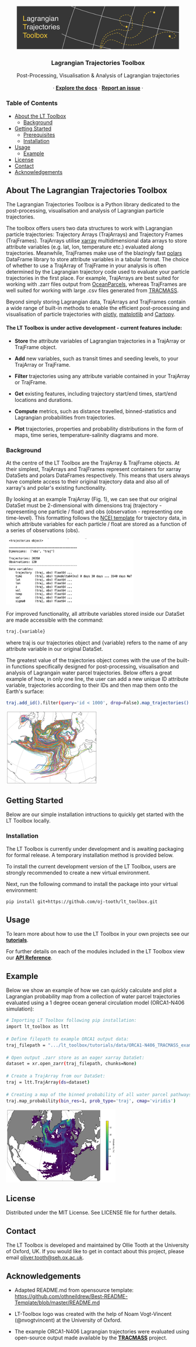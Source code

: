 

<br />
<p align="center">
    <img src="docs/images/README_LT_Toolbox_Logo_Dark.png" alt="Logo" width="450" height="120">
  </a>

  <h3 align="center">Lagrangian Trajectories Toolbox</h3>

  <p align="center">
    Post-Processing, Visualisation & Analysis of Lagrangian trajectories
    </a>
    <br />
    <br />
    ·
    <a href="https://oj-tooth.github.io/lt_toolbox/index.html"><strong>Explore the docs</strong></a>
    ·
    <a href="https://github.com/oj-tooth/lt-toolbox/issues"><strong>Report an issue</strong></a>
    ·
  </p>
</p>

<!-- Table of Contents -->
### Table of Contents

* [About the LT Toolbox](#about-the-lt-toolbox)
  * [Background](#background)
* [Getting Started](#getting-started)
  * [Prerequisites](#prerequisites)
  * [Installation](#installation)
* [Usage](#usage)
  * [Example](#example)
* [License](#license)
* [Contact](#contact)
* [Acknowledgements](#acknowledgements)

<!-- About the LT Toolbox -->
## About The Lagrangian Trajectories Toolbox

The Lagrangian Trajectories Toolbox is a Python library dedicated to the post-processing, visualisation and analysis of Lagrangian particle trajectories. 

The toolbox offers users two data structures to work with Lagrangian particle trajectories: Trajectory Arrays (TrajArrays) and Trajectory Frames (TrajFrames).
TrajArrays utilise [xarray](http://xarray.pydata.org/en/stable/#) multidimensional data arrays to store attribute variables (e.g. lat, lon, temperature etc.) evaluated along trajectories. Meanwhile, TrajFrames make use of the blazingly fast [polars](https://pola-rs.github.io/polars-book/user-guide/index.html) DataFrame library to store attribute variables in a tabular format. The choice of whether to use a TrajArray of TrajFrame in your analysis is often determined by the Lagrangian trajectory code used to evaluate your particle trajectories in the first place. For example, TrajArrays are best suited for working with .zarr files output from [OceanParcels](https://oceanparcels.org), whereas TrajFrames are well suited for working with large .csv files generated from [TRACMASS](https://www.tracmass.org).

Beyond simply storing Lagrangian data, TrajArrays and TrajFrames contain a wide range of built-in methods to enable the efficient post-processing and visualisation of particle trajectories with [plotly](https://plotly.com/python-api-reference/index.html), [matplotlib](https://matplotlib.org) and [Cartopy](https://scitools.org.uk/cartopy/docs/latest/).

#### The LT Toolbox is under active development - current features include:

+ **Store** the attribute variables of Lagrangian trajectories in a TrajArray or TrajFrame object.

+ **Add** new variables, such as transit times and seeding levels, to your TrajArray or TrajFrame.

+ **Filter** trajectories using any attribute variable contained in your TrajArray or TrajFrame.

+ **Get** existing features, including trajectory start/end times, start/end locations and durations.

+ **Compute** metrics, such as distance travelled, binned-statistics and Lagrangian probabilities from trajectories.

+ **Plot** trajectories, properties and probability distributions in the form of maps, time series, temperature-salinity diagrams and more.

### Background

At the centre of the LT Toolbox are the TrajArray & TrajFrame objects. At their simplest, TrajArrays and TrajFrames represent containers for xarray DataSets and polars DataFrames respectively. This means that users always have complete access to their original trajectory data and also all of xarray's and polar's existing functionality.

By looking at an example TrajArray (Fig. 1), we can see that our original DataSet must be 2-dimensional with dimensions traj (trajectory - representing one particle / float) and obs (observation - representing one time-level). This formatting follows the [NCEI template](https://www.nodc.noaa.gov/data/formats/netcdf/v2.0/trajectoryIncomplete.cdl) for trajectory data, in which attribute variables for each particle / float are stored as a function of a series of observations (obs).

<p align="centre">
    <img src="docs/images/Figure1_Background.png" alt="Fig1" width="350" height="180"> 
 </a>
<p


For improved functionality, all attribute variables stored inside our DataSet are made accessible with the command:

```sh
traj.{variable}
```
where traj is our trajectories object and {variable} refers to the name of any attribute variable in our original DataSet. 

The greatest value of the trajectories object comes with the use of the built-in functions specifically designed for post-processing, visualisation and analysis of Lagrangain water parcel trajectories. Below offers a great example of how, in only one line, the user can add a new unique ID attribute variable, trajectories according to their IDs and then map them onto the Earth's surface:

```sh
traj.add_id().filter(query='id < 1000', drop=False).map_trajectories()
```

<p align="centre">
    <img src="docs/images/Figure2_Background.png" alt="Fig2" width="250" height="200"> 
 </a>
<p

<!-- Getting Started -->
## Getting Started

Below are our simple installation intructions to quickly get started with the LT Toolbox locally.

### Installation

The LT Toolbox is currently under development and is awaiting packaging for formal release. A temporary installation method is provided below.

To install the current development version of the LT Toolbox, users are strongly recommended to create a new virtual environment.

Next, run the following command to install the package into your virtual environment:

```sh 
pip install git+https://github.com/oj-tooth/lt_toolbox.git
```

<!-- Usage -->
## Usage

To learn more about how to use the LT Toolbox in your own projects see our [**tutorials**](https://oj-tooth.github.io/lt_toolbox/tutorials.html).
    
For further details on each of the modules included in the LT Toolbox view our [**API Reference**](https://oj-tooth.github.io/lt_toolbox/reference.html).

## Example

Below we show an example of how we can quickly calculate and plot a Lagrangian probability map from a collection of water parcel trajectories evaluated using a 1 degree ocean general circulation model (ORCA1-N406 simulation):

```sh
# Importing LT Toolbox following pip installation:
import lt_toolbox as ltt

# Define filepath to example ORCA1 output data:
traj_filepath = ".../lt_toolbox/tutorials/data/ORCA1-N406_TRACMASS_example.zarr"

# Open output .zarr store as an eager xarray DataSet:
dataset = xr.open_zarr(traj_filepath, chunks=None)

# Create a TrajArray from our DataSet:
traj = ltt.TrajArray(ds=dataset)

# Creating a map of the binned probability of all water parcel pathways.
traj.map_probability(bin_res=1, prob_type='traj', cmap='viridis')
```

<p align="centre">
    <img src="docs/images/Figure3_Example_Probability.png" alt="Fig3" width="300" height="200"> 
 </a>
<p


<!-- License -->
## License

Distributed under the MIT License. See LICENSE file for further details. 

<!-- Contact -->
## Contact

The LT Toolbox is developed and maintained by Ollie Tooth at the University of Oxford, UK. If you would like to get in contact about this project, please email oliver.tooth@seh.ox.ac.uk.

<!-- Acknowledgements -->
## Acknowledgements

* Adapted README.md from opensource template: 
https://github.com/othneildrew/Best-README-Template/blob/master/README.md

* LT-Toolbox logo was created with the help of Noam Vogt-Vincent (@nvogtvincent) at the University of Oxford.

* The example ORCA1-N406 Lagrangian trajectories were evaluated using open-source output made available by the [**TRACMASS**](https://www.tracmass.org) project.
